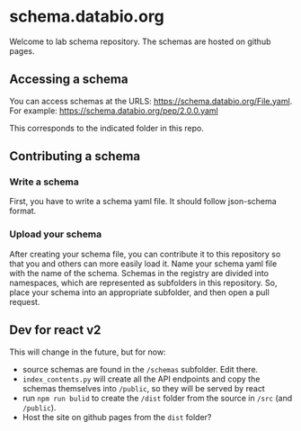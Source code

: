 # schema.databio.org

Welcome to lab schema repository. The schemas are hosted on github pages. 

## Accessing a schema

You can access schemas at the URLS: https://schema.databio.org/File.yaml.  For example: https://schema.databio.org/pep/2.0.0.yaml

This corresponds to the indicated folder in this repo.

## Contributing a schema

### Write a schema 

First, you have to write a schema yaml file. It should follow json-schema format.

### Upload your schema

After creating your schema file, you can contribute it to this repository so that you and others can more easily load it.  Name your schema yaml file with the name of the schema. Schemas in the registry are divided into namespaces, which are represented as subfolders in this repository. So, place your schema into an appropriate subfolder, and then open a pull request.

## Dev for react v2

This will change in the future, but for now:

- source schemas are found in the `/schemas` subfolder. Edit there.
- `index_contents.py` will create all the API endpoints and copy the schemas themselves into `/public`, so they will be served by react
- run `npm run bulid` to create the `/dist` folder from the source in `/src` (and `/public`).
- Host the site on github pages from the `dist` folder?



